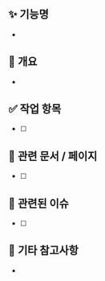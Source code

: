 ## ✨ 기능명
-

## 📌 개요
-

## ✅ 작업 항목
- [ ] 

## 🔄 관련 문서 / 페이지
- [ ] 

## 🔗 관련된 이슈
- [ ] 

## 📎 기타 참고사항
- 